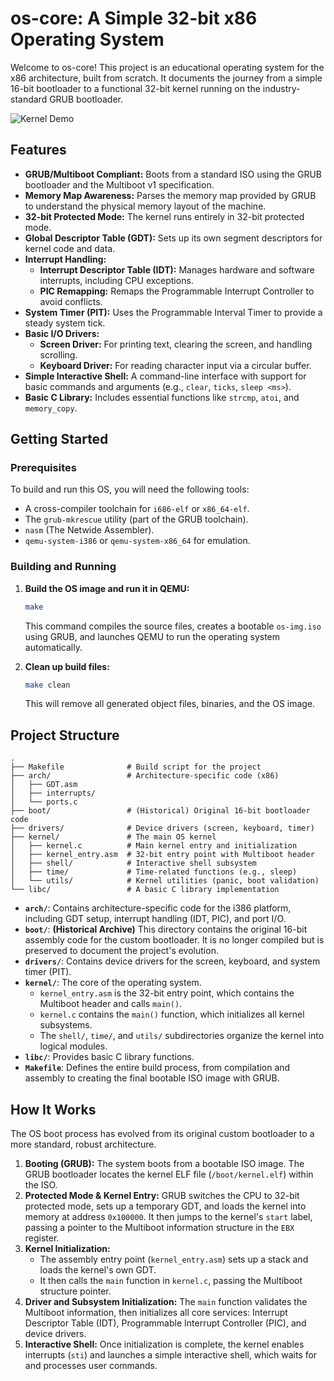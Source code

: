 # os-core: A Simple 32-bit x86 Operating System

Welcome to os-core! This project is an educational operating system for the x86 architecture, built from scratch. It documents the journey from a simple 16-bit bootloader to a functional 32-bit kernel running on the industry-standard GRUB bootloader.

![Kernel Demo](https://natneam.github.io/kernel-at-work.gif)

## Features

*   **GRUB/Multiboot Compliant:** Boots from a standard ISO using the GRUB bootloader and the Multiboot v1 specification.
*   **Memory Map Awareness:** Parses the memory map provided by GRUB to understand the physical memory layout of the machine.
*   **32-bit Protected Mode:** The kernel runs entirely in 32-bit protected mode.
*   **Global Descriptor Table (GDT):** Sets up its own segment descriptors for kernel code and data.
*   **Interrupt Handling:**
    *   **Interrupt Descriptor Table (IDT):** Manages hardware and software interrupts, including CPU exceptions.
    *   **PIC Remapping:** Remaps the Programmable Interrupt Controller to avoid conflicts.
*   **System Timer (PIT):** Uses the Programmable Interval Timer to provide a steady system tick.
*   **Basic I/O Drivers:**
    *   **Screen Driver:** For printing text, clearing the screen, and handling scrolling.
    *   **Keyboard Driver:** For reading character input via a circular buffer.
*   **Simple Interactive Shell:** A command-line interface with support for basic commands and arguments (e.g., `clear`, `ticks`, `sleep <ms>`).
*   **Basic C Library:** Includes essential functions like `strcmp`, `atoi`, and `memory_copy`.

## Getting Started

### Prerequisites

To build and run this OS, you will need the following tools:

*   A cross-compiler toolchain for `i686-elf` or `x86_64-elf`.
*   The `grub-mkrescue` utility (part of the GRUB toolchain).
*   `nasm` (The Netwide Assembler).
*   `qemu-system-i386` or `qemu-system-x86_64` for emulation.

### Building and Running

1.  **Build the OS image and run it in QEMU:**
    ```bash
    make
    ```
    This command compiles the source files, creates a bootable `os-img.iso` using GRUB, and launches QEMU to run the operating system automatically.

2.  **Clean up build files:**
    ```bash
    make clean
    ```
    This will remove all generated object files, binaries, and the OS image.

## Project Structure

```
.
├── Makefile              # Build script for the project
├── arch/                 # Architecture-specific code (x86)
│   ├── GDT.asm
│   ├── interrupts/
│   └── ports.c
├── boot/                 # (Historical) Original 16-bit bootloader code
├── drivers/              # Device drivers (screen, keyboard, timer)
├── kernel/               # The main OS kernel
│   ├── kernel.c          # Main kernel entry and initialization
│   ├── kernel_entry.asm  # 32-bit entry point with Multiboot header
│   ├── shell/            # Interactive shell subsystem
│   ├── time/             # Time-related functions (e.g., sleep)
│   └── utils/            # Kernel utilities (panic, boot validation)
└── libc/                 # A basic C library implementation
```

*   **`arch/`**: Contains architecture-specific code for the i386 platform, including GDT setup, interrupt handling (IDT, PIC), and port I/O.
*   **`boot/`**: **(Historical Archive)** This directory contains the original 16-bit assembly code for the custom bootloader. It is no longer compiled but is preserved to document the project's evolution.
*   **`drivers/`**: Contains device drivers for the screen, keyboard, and system timer (PIT).
*   **`kernel/`**: The core of the operating system.
    *   `kernel_entry.asm` is the 32-bit entry point, which contains the Multiboot header and calls `main()`.
    *   `kernel.c` contains the `main()` function, which initializes all kernel subsystems.
    *   The `shell/`, `time/`, and `utils/` subdirectories organize the kernel into logical modules.
*   **`libc/`**: Provides basic C library functions.
*   **`Makefile`**: Defines the entire build process, from compilation and assembly to creating the final bootable ISO image with GRUB.

## How It Works

The OS boot process has evolved from its original custom bootloader to a more standard, robust architecture.

1.  **Booting (GRUB):** The system boots from a bootable ISO image. The GRUB bootloader locates the kernel ELF file (`/boot/kernel.elf`) within the ISO.
2.  **Protected Mode & Kernel Entry:** GRUB switches the CPU to 32-bit protected mode, sets up a temporary GDT, and loads the kernel into memory at address `0x100000`. It then jumps to the kernel's `start` label, passing a pointer to the Multiboot information structure in the `EBX` register.
3.  **Kernel Initialization:**
    *   The assembly entry point (`kernel_entry.asm`) sets up a stack and loads the kernel's own GDT.
    *   It then calls the `main` function in `kernel.c`, passing the Multiboot structure pointer.
4.  **Driver and Subsystem Initialization:** The `main` function validates the Multiboot information, then initializes all core services: Interrupt Descriptor Table (IDT), Programmable Interrupt Controller (PIC), and device drivers.
5.  **Interactive Shell:** Once initialization is complete, the kernel enables interrupts (`sti`) and launches a simple interactive shell, which waits for and processes user commands.